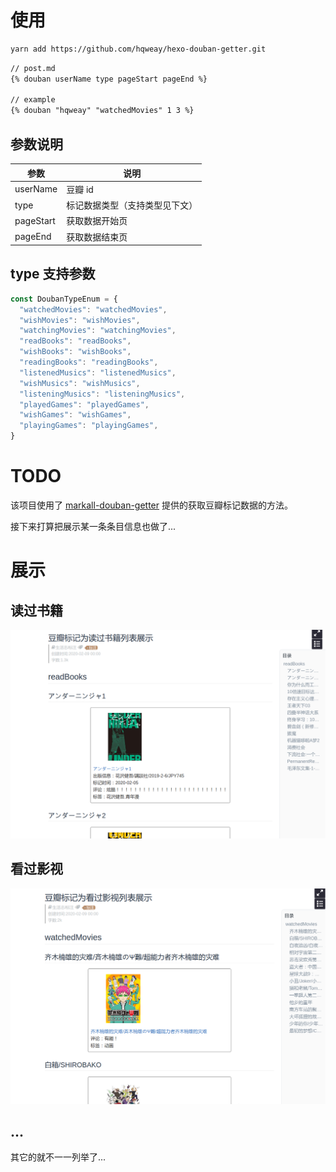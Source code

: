 # 使用

```bash
yarn add https://github.com/hqweay/hexo-douban-getter.git
```

```markdown
// post.md
{% douban userName type pageStart pageEnd %}

// example
{% douban "hqweay" "watchedMovies" 1 3 %}
```

## 参数说明

| 参数      | 说明                           |
| --------- | ------------------------------ |
| userName  | 豆瓣 id                        |
| type      | 标记数据类型（支持类型见下文） |
| pageStart | 获取数据开始页                 |
| pageEnd   | 获取数据结束页                 |

## type 支持参数

```javascript
const DoubanTypeEnum = {
  "watchedMovies": "watchedMovies",
  "wishMovies": "wishMovies",
  "watchingMovies": "watchingMovies",
  "readBooks": "readBooks",
  "wishBooks": "wishBooks",
  "readingBooks": "readingBooks",
  "listenedMusics": "listenedMusics",
  "wishMusics": "wishMusics",
  "listeningMusics": "listeningMusics",
  "playedGames": "playedGames",
  "wishGames": "wishGames",
  "playingGames": "playingGames",
}
```

# TODO

该项目使用了 [markall-douban-getter](https://github.com/hqweay/markall-douban-getter) 提供的获取豆瓣标记数据的方法。

接下来打算把展示某一条条目信息也做了...

# 展示

## 读过书籍

![](https://github.com/hqweay/hexo-douban-getter/blob/master/examples/readBooks.png?raw=true)

## 看过影视

![](https://github.com/hqweay/hexo-douban-getter/blob/master/examples/watchedMovies.png?raw=true)

## ...

其它的就不一一列举了...
